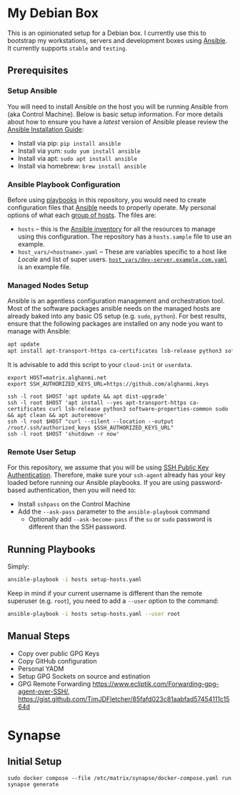 # My Debian Box
This is an opinionated setup for a Debian box. I currently use this to bootstrap my workstations, servers and development boxes using [Ansible](https://www.ansible.com/). It currently supports `stable` and `testing`.

## Prerequisites

### Setup Ansible
You will need to install Ansible on the host you will be running Ansible from (aka Control Machine). Below is basic setup information. For more details about how to ensure you have a _latest_ version of Ansible please review the [Ansible Installation Guide](https://docs.ansible.com/ansible/latest/installation_guide/intro_installation.html):

  - Install via pip: `pip install ansible`
  - Install via yum: `sudo yum install ansible`
  - Install via apt: `sudo apt install ansible`
  - Install via homebrew: `brew install ansible`

### Ansible Playbook Configuration
Before using [playbooks](https://docs.ansible.com/ansible/latest/user_guide/playbooks.html) in this repository, you would need to create configuration files that [Ansible](https://www.ansible.com/) needs to properly operate. My personal options of what each [group of hosts](https://docs.ansible.com/ansible/2.5/user_guide/playbooks_best_practices.html#id15). The files are:
  - `hosts` &ndash; this is the [Ansible inventory](https://docs.ansible.com/ansible/latest/user_guide/intro_inventory.html) for all the resources to manage using this configuration. The repository has a `hosts.sample` file to use an example.
  - `host_vars/<hostname>.yaml` &ndash; These are variables specific to a host like _Locale_ and list of super users. [`host_vars/dev-server.example.com.yaml`](host_vars/dev-server.example.com.yaml) is an example file.

### Managed Nodes Setup
Ansible is an agentless configuration management and orchestration tool. Most of the software packages ansible needs on the managed hosts are already baked into any basic OS setup (e.g. `sudo`, `python`). For best results, ensure that the following packages are installed on any node you want to manage with Ansible:
```bash
apt update
apt install apt-transport-https ca-certificates lsb-release python3 software-properties-common sudo
```
It is advisable to add this script to your `cloud-init` or `userdata`.

```
export HOST=matrix.alghanmi.net
export SSH_AUTHORIZED_KEYS_URL=https://github.com/alghanmi.keys

ssh -l root $HOST 'apt update && apt dist-upgrade'
ssh -l root $HOST 'apt install --yes apt-transport-https ca-certificates curl lsb-release python3 software-properties-common sudo && apt clean && apt autoremove'
ssh -l root $HOST "curl --silent --location --output /root/.ssh/authorized_keys $SSH_AUTHORIZED_KEYS_URL"
ssh -l root $HOST 'shutdown -r now'
```

### Remote User Setup
For this repository, we assume that you will be using [SSH Public Key Authentication](https://www.digitalocean.com/community/tutorials/how-to-configure-ssh-key-based-authentication-on-a-linux-server). Therefore, make sure your `ssh-agent` already has your key loaded before running our Ansible playbooks. If you are using password-based authentication, then you will need to:
  - Install `sshpass` on the Control Machine
  - Add the `--ask-pass` parameter to the `ansible-playbook` command
    * Optionally add `--ask-become-pass` if the `su` or `sudo` password is different than the SSH password.

## Running Playbooks
Simply:
```bash
ansible-playbook -i hosts setup-hosts.yaml
```

Keep in mind if your current username is different than the remote superuser (e.g. `root`), you need to add a `--user` option to the command:
```bash
ansible-playbook -i hosts setup-hosts.yaml --user root
```

## Manual Steps
- Copy over public GPG Keys
- Copy GitHub configuration
- Personal YADM
- Setup GPG Sockets on source and estination
- GPG Remote Forwarding https://www.ecliptik.com/Forwarding-gpg-agent-over-SSH/, https://gist.github.com/TimJDFletcher/85fafd023c81aabfad57454111c1564d



# Synapse
## Initial Setup
```
sudo docker compose --file /etc/matrix/synapse/docker-compose.yaml run synapse generate
```